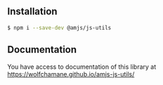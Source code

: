## Installation

```bash
$ npm i --save-dev @amjs/js-utils
```

## Documentation

You have access to documentation of this library
at https://wolfchamane.github.io/amjs-js-utils/
